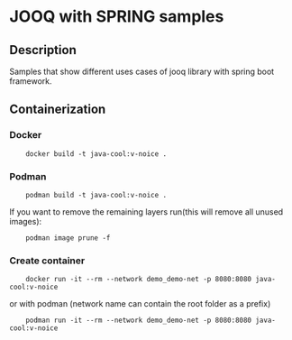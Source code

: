 # JOOQ with SPRING samples

## Description

Samples that show different uses cases of jooq library with spring boot framework.

## Containerization

### Docker
```shell
    docker build -t java-cool:v-noice .
```

### Podman
```shell
    podman build -t java-cool:v-noice .
```

If you want to remove the remaining layers run(this will remove all unused images):
```shell
    podman image prune -f
```

### Create container

```shell
    docker run -it --rm --network demo_demo-net -p 8080:8080 java-cool:v-noice
```
or with podman (network name can contain the root folder as a prefix)
```shell
    podman run -it --rm --network demo_demo-net -p 8080:8080 java-cool:v-noice
```